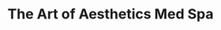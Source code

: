 ---
title: "The Art of Aesthetics Med Spa"
url: /columbia/the-art-of-aesthetics-med-spa/
shop: beauty
---